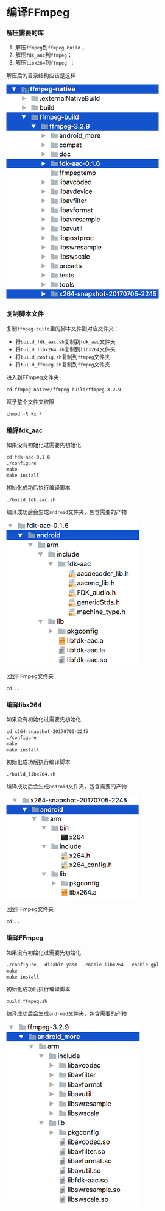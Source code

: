 # 编译FFmpeg

### 解压需要的库
1. 解压`ffmpeg`到`ffmpeg-build`；  
2. 解压`fdk_aac`到`ffmpeg`；
3. 解压`libx264`到`ffmpeg `；  

解压后的目录结构应该是这样  

![](Screenshots/directory.jpg)  

### 复制脚本文件  
复制`ffmpeg-build`里的脚本文件到对应文件夹：  

* 将`build_fdk_aac.sh`复制到`fdk_aac`文件夹  
* 将`build_libx264.sh`复制到`libx264`文件夹   
* 将`build_config.sh`复制到`ffmpeg`文件夹  
* 将`build_ffmpeg.sh`复制到`ffmpeg`文件夹  

进入到FFmpeg文件夹

```
cd ffmpeg-native/ffmpeg-build/ffmpeg-3.2.9
```

赋予整个文件夹权限

```
chmod -R +x *
```


### 编译fdk_aac
如果没有初始化过需要先初始化

```
cd fdk-aac-0.1.6
./configure
make
make install
```
初始化成功后执行编译脚本

```
./build_fdk_aac.sh
```
编译成功后会生成`android`文件夹，包含需要的产物

![](Screenshots/fdk_aac_directory.jpg)

回到FFmpeg文件夹

```
cd ..
```

### 编译libx264
如果没有初始化过需要先初始化

```
cd x264-snapshot-20170705-2245
./configure
make
make install
```

初始化成功后执行编译脚本

```
./build_libx264.sh
```
编译成功后会生成`android`文件夹，包含需要的产物

![](Screenshots/libx264_directory.jpg)

回到FFmpeg文件夹

```
cd ..
```

### 编译FFmpeg
如果没有初始化过需要先初始化

```
./configure --disable-yasm --enable-libx264 --enable-gpl
make
make install
```

初始化成功后执行编译脚本

```
build_ffmpeg.sh
```
编译成功后会生成`android`文件夹，包含需要的产物

![](Screenshots/ffmpeg_directory.jpg)